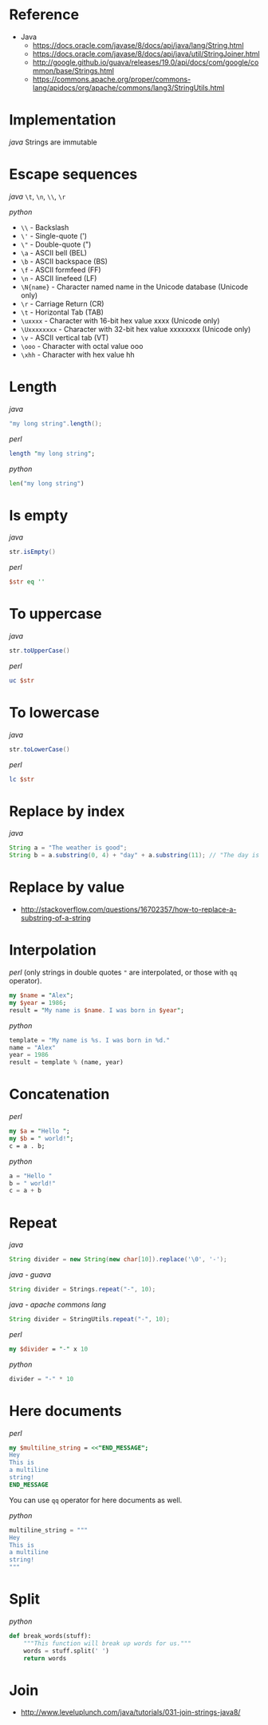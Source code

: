 # Reference
- Java
    + https://docs.oracle.com/javase/8/docs/api/java/lang/String.html
    + https://docs.oracle.com/javase/8/docs/api/java/util/StringJoiner.html
    + http://google.github.io/guava/releases/19.0/api/docs/com/google/common/base/Strings.html
    + https://commons.apache.org/proper/commons-lang/apidocs/org/apache/commons/lang3/StringUtils.html

# Implementation
*java*
Strings are immutable

# Escape sequences
*java*
`\t`, `\n`, `\\`, `\r`

*python*
- `\\` - Backslash
- `\'` - Single-quote (')
- `\"` - Double-quote (")
- `\a` - ASCII bell (BEL)
- `\b` - ASCII backspace (BS)
- `\f` - ASCII formfeed (FF)
- `\n` - ASCII linefeed (LF)
- `\N{name}` - Character named name in the Unicode database (Unicode only)
- `\r` - Carriage Return (CR)
- `\t` - Horizontal Tab (TAB)
- `\uxxxx` - Character with 16-bit hex value xxxx (Unicode only)
- `\Uxxxxxxxx` - Character with 32-bit hex value xxxxxxxx (Unicode only)
- `\v` - ASCII vertical tab (VT)
- `\ooo` - Character with octal value ooo
- `\xhh` - Character with hex value hh

# Length
*java*
```java
"my long string".length();
```

*perl*
```perl
length "my long string";
```

*python*
```python
len("my long string")
```

# Is empty
*java*
```java
str.isEmpty()
```

*perl*
```perl
$str eq ''
```

# To uppercase
*java*
```java
str.toUpperCase()
```

*perl*
```perl
uc $str
```

# To lowercase
*java*
```java
str.toLowerCase()
```

*perl*
```perl
lc $str
```

# Replace by index
*java*
```java
String a = "The weather is good";
String b = a.substring(0, 4) + "day" + a.substring(11); // "The day is good"
```

# Replace by value
- http://stackoverflow.com/questions/16702357/how-to-replace-a-substring-of-a-string

# Interpolation
*perl* (only strings in double quotes `"` are interpolated, or those with `qq` operator).
```perl
my $name = "Alex";
my $year = 1986;
result = "My name is $name. I was born in $year";
```

*python*
```python
template = "My name is %s. I was born in %d."
name = "Alex"
year = 1986
result = template % (name, year)
```

# Concatenation
*perl*
```perl
my $a = "Hello ";
my $b = " world!";
c = a . b;
```

*python*
```python
a = "Hello "
b = " world!"
c = a + b
```

# Repeat
*java*
```java
String divider = new String(new char[10]).replace('\0', '-');
```

*java - guava*
```java
String divider = Strings.repeat("-", 10);
```

*java - apache commons lang*
```java
String divider = StringUtils.repeat("-", 10);
```

*perl*
```perl
my $divider = "-" x 10
```

*python*
```python
divider = "-" * 10
```

# Here documents
*perl*
```perl
my $multiline_string = <<"END_MESSAGE";
Hey
This is
a multiline
string!
END_MESSAGE
```
You can use `qq` operator for here documents as well.

*python*
```python
multiline_string = """
Hey
This is
a multiline
string!
"""
```

# Split
*python*
```python
def break_words(stuff):
    """This function will break up words for us."""
    words = stuff.split(' ')
    return words
```

# Join
- http://www.leveluplunch.com/java/tutorials/031-join-strings-java8/

